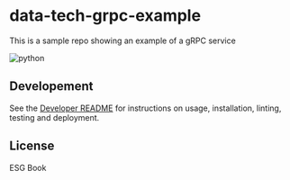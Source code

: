 # data-tech-grpc-example

This is a sample repo showing an example of a gRPC service 

![python](https://img.shields.io/badge/python-3.11-blue.svg)

## Developement

See the [Developer README](./DEVELOPER.md) for instructions on usage, installation, linting, testing and deployment.

## License

ESG Book
